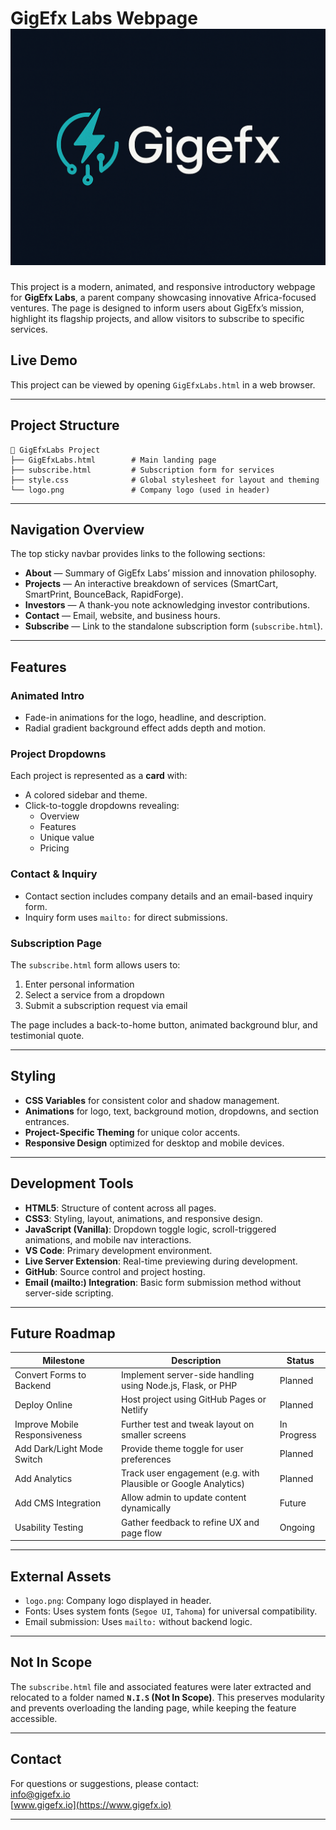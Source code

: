 
# GigEfx Labs Webpage ![alt text](frontend/logo.png)

This project is a modern, animated, and responsive introductory webpage for **GigEfx Labs**, a parent company showcasing innovative Africa-focused ventures. The page is designed to inform users about GigEfx’s mission, highlight its flagship projects, and allow visitors to subscribe to specific services.

## Live Demo

This project can be viewed by opening `GigEfxLabs.html` in a web browser.

---

## Project Structure

```
📂 GigEfxLabs Project
├── GigEfxLabs.html        # Main landing page
├── subscribe.html         # Subscription form for services
├── style.css              # Global stylesheet for layout and theming
└── logo.png               # Company logo (used in header)
```

---

## Navigation Overview

The top sticky navbar provides links to the following sections:

- **About** — Summary of GigEfx Labs’ mission and innovation philosophy.
- **Projects** — An interactive breakdown of services (SmartCart, SmartPrint, BounceBack, RapidForge).
- **Investors** — A thank-you note acknowledging investor contributions.
- **Contact** — Email, website, and business hours.
- **Subscribe** — Link to the standalone subscription form (`subscribe.html`).

---

## Features

### Animated Intro

- Fade-in animations for the logo, headline, and description.
- Radial gradient background effect adds depth and motion.

### Project Dropdowns

Each project is represented as a **card** with:
- A colored sidebar and theme.
- Click-to-toggle dropdowns revealing:
  - Overview
  - Features
  - Unique value
  - Pricing

### Contact & Inquiry

- Contact section includes company details and an email-based inquiry form.
- Inquiry form uses `mailto:` for direct submissions.

### Subscription Page

The `subscribe.html` form allows users to:
1. Enter personal information
2. Select a service from a dropdown
3. Submit a subscription request via email

The page includes a back-to-home button, animated background blur, and testimonial quote.

---

## Styling

- **CSS Variables** for consistent color and shadow management.
- **Animations** for logo, text, background motion, dropdowns, and section entrances.
- **Project-Specific Theming** for unique color accents.
- **Responsive Design** optimized for desktop and mobile devices.

---

## Development Tools

- **HTML5**: Structure of content across all pages.
- **CSS3**: Styling, layout, animations, and responsive design.
- **JavaScript (Vanilla)**: Dropdown toggle logic, scroll-triggered animations, and mobile nav interactions.
- **VS Code**: Primary development environment.
- **Live Server Extension**: Real-time previewing during development.
- **GitHub**: Source control and project hosting.
- **Email (mailto:) Integration**: Basic form submission method without server-side scripting.

---

## Future Roadmap

| Milestone                          | Description                                                    | Status     |
|------------------------------------|----------------------------------------------------------------|------------|
| Convert Forms to Backend        | Implement server-side handling using Node.js, Flask, or PHP    | Planned    |
| Deploy Online                   | Host project using GitHub Pages or Netlify                     | Planned    |
| Improve Mobile Responsiveness   | Further test and tweak layout on smaller screens               | In Progress|
| Add Dark/Light Mode Switch      | Provide theme toggle for user preferences                      | Planned    |
| Add Analytics                   | Track user engagement (e.g. with Plausible or Google Analytics)| Planned    |
| Add CMS Integration             | Allow admin to update content dynamically                      | Future     |
| Usability Testing               | Gather feedback to refine UX and page flow                     | Ongoing    |

---

## External Assets

- `logo.png`: Company logo displayed in header.
- Fonts: Uses system fonts (`Segoe UI`, `Tahoma`) for universal compatibility.
- Email submission: Uses `mailto:` without backend logic.

---

## Not In Scope

The `subscribe.html` file and associated features were later extracted and relocated to a folder named **`N.I.S` (Not In Scope)**. This preserves modularity and prevents overloading the landing page, while keeping the feature accessible.

---

## Contact

For questions or suggestions, please contact:  
[info@gigefx.io](mailto:info@gigefx.io)  
[www.gigefx.io](https://www.gigefx.io)

---
